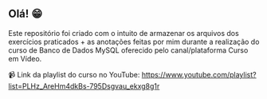 ## Olá! 😁

Este repositório foi criado com o intuito de armazenar os arquivos dos exercícios praticados + as anotações feitas por mim durante a realização do curso de Banco de Dados MySQL oferecido pelo canal/plataforma Curso em Vídeo.

📹 Link da playlist do curso no YouTube: https://www.youtube.com/playlist?list=PLHz_AreHm4dkBs-795Dsgvau_ekxg8g1r